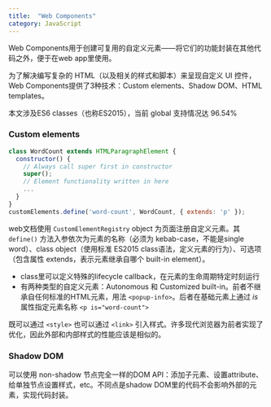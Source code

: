 ```yaml
---
title:  "Web Components"
category: JavaScript
---
```

Web Components用于创建可复用的自定义元素——将它们的功能封装在其他代码之外，便于在web app里使用。

为了解决编写复杂的 HTML（以及相关的样式和脚本）来呈现自定义 UI 控件，Web Components提供了3种技术：Custom elements、Shadow DOM、HTML templates。

本文涉及ES6 classes（也称ES2015），当前 global 支持情况达 96.54%

<!--more-->

### Custom elements

```js
class WordCount extends HTMLParagraphElement {
  constructor() {
    // Always call super first in constructor
    super();
    // Element functionality written in here
    ...
  }
}
customElements.define('word-count', WordCount, { extends: 'p' });
```

web文档使用 `CustomElementRegistry` object 为页面注册自定义元素。其 `define()` 方法入参依次为元素的名称（必须为 kebab-case，不能是single word）、class object（使用标准 ES2015 class语法，定义元素的行为）、可选项（包含属性 extends，表示元素继承自哪个 built-in element）。

- class里可以定义特殊的lifecycle callback，在元素的生命周期特定时刻运行
- 有两种类型的自定义元素：Autonomous 和 Customized built-in。前者不继承自任何标准的HTML元素，用法 `<popup-info>`。后者在基础元素上通过 _is_ 属性指定元素名称 `<p is="word-count">`

既可以通过 `<style>` 也可以通过 `<link>` 引入样式。许多现代浏览器为前者实现了优化，因此外部和内部样式的性能应该是相似的。

### Shadow DOM

可以使用 non-shadow 节点完全一样的DOM API：添加子元素、设置attribute、给单独节点设置样式，etc。不同点是shadow DOM里的代码不会影响外部的元素，实现代码封装。

### <template> 和 <slots>

用于创建灵活的模版。

```html
<template id="my-paragraph">
  <p>My paragraph</p>
</template>
```

`<template>` 元素和其内容不会渲染进DOM，但可以被JS referenced到，插入 DOM。 `<slot>` 用法跟Vue.js一样。具名slot将渲染slot属性值同名的节点内容。unnamed slot将把自定义元素top-level中所有没有slot属性的子节点填充进来。

技术上可以单独使用 slot 元素，不需要 template 元素。但是，在 template 元素中添加 slot 通常更实用，因为不太可能需要基于已经渲染的元素定义pattern。

动态内容渲染也可以用 template 和 slot 吗？
